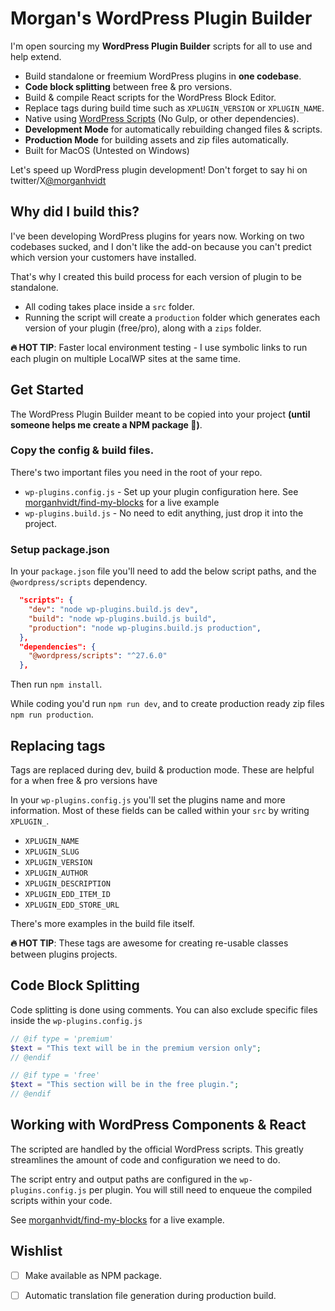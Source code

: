 # Morgan's WordPress Plugin Builder

I'm open sourcing my **WordPress Plugin Builder** scripts for all to use and help extend.

- Build standalone or freemium WordPress plugins in **one codebase**.
- **Code block splitting** between free & pro versions.
- Build & compile React scripts for the WordPress Block Editor.
- Replace tags during build time such as `XPLUGIN_VERSION` or `XPLUGIN_NAME`.
- Native using [WordPress Scripts](https://www.npmjs.com/package/@wordpress/scripts) (No Gulp, or other dependencies).
- **Development Mode** for automatically rebuilding changed files & scripts.
- **Production Mode** for building assets and zip files automatically.
- Built for MacOS (Untested on Windows)

Let's speed up WordPress plugin development! Don't forget to say hi on twitter/X[@morganhvidt](https://x.com/morganhvidt)

## Why did I build this?

I've been developing WordPress plugins for years now. Working on two codebases sucked, and I don't like the add-on because you can't predict which version your customers have installed. 

That's why I created this build process for each version of plugin to be standalone. 

- All coding takes place inside a `src` folder.
- Running the script will create a `production` folder which generates each version of your plugin (free/pro), along with a `zips` folder.

**🔥 HOT TIP**: Faster local environment testing - I use symbolic links to run each plugin on multiple LocalWP sites at the same time.

## Get Started

The WordPress Plugin Builder meant to be copied into your project __(until someone helps me create a NPM package 👋)__.

### Copy the config & build files.
There's two important files you need in the root of your repo.

- `wp-plugins.config.js` - Set up your plugin configuration here. See [morganhvidt/find-my-blocks](https://github.com/morganhvidt/find-my-blocks) for a live example
- `wp-plugins.build.js` - No need to edit anything, just drop it into the project.

### Setup package.json

In your `package.json` file you'll need to add the below script paths, and the `@wordpress/scripts` dependency.

``` json
  "scripts": {
    "dev": "node wp-plugins.build.js dev",
    "build": "node wp-plugins.build.js build",
    "production": "node wp-plugins.build.js production",
  },
  "dependencies": {
    "@wordpress/scripts": "^27.6.0"
  },
```

Then run `npm install`.

While coding you'd run `npm run dev`, and to create production ready zip files `npm run production`.

## Replacing tags 

Tags are replaced during dev, build & production mode. These are helpful for a when free & pro versions have

In your `wp-plugins.config.js` you'll set the plugins name and more information. Most of these fields can be called within your `src` by writing `XPLUGIN_`.

- `XPLUGIN_NAME`
- `XPLUGIN_SLUG`
- `XPLUGIN_VERSION`
- `XPLUGIN_AUTHOR`
- `XPLUGIN_DESCRIPTION`
- `XPLUGIN_EDD_ITEM_ID`
- `XPLUGIN_EDD_STORE_URL`

There's more examples in the build file itself.

**🔥 HOT TIP**: These tags are awesome for creating re-usable classes between plugins projects.

## Code Block Splitting

Code splitting is done using comments. You can also exclude specific files inside the `wp-plugins.config.js`

``` php
// @if type = 'premium'
$text = "This text will be in the premium version only";
// @endif

// @if type = 'free'
$text = "This section will be in the free plugin.";
// @endif
```

## Working with WordPress Components & React

The scripted are handled by the official WordPress scripts. This greatly streamlines the amount of code and configuration we need to do.

The script entry and output paths are configured in the `wp-plugins.config.js` per plugin. You will still need to enqueue the compiled scripts within your code.

See [morganhvidt/find-my-blocks](https://github.com/morganhvidt/find-my-blocks) for a live example.

## Wishlist

- [ ] Make available as NPM package.
- [ ] Automatic translation file generation during production build. 

